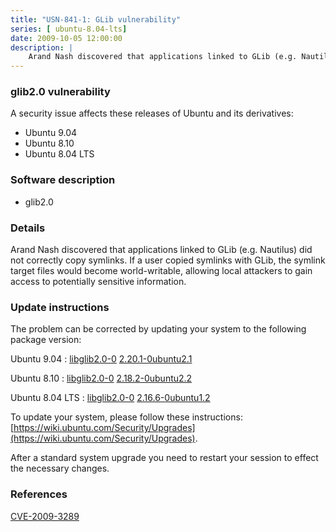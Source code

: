 ```yaml
---
title: "USN-841-1: GLib vulnerability"
series: [ ubuntu-8.04-lts]
date: 2009-10-05 12:00:00
description: |
    Arand Nash discovered that applications linked to GLib (e.g. Nautilus) did not correctly copy symlinks.  If a user copied symlinks with GLib, the symlink target files would become world-writable, allowing local attackers to gain access to potentially sensitive information. 
--- 
```

 
### glib2.0 vulnerability

A security issue affects these releases of Ubuntu and its derivatives:

* Ubuntu 9.04
* Ubuntu 8.10
* Ubuntu 8.04 LTS

### Software description

* glib2.0 

### Details

Arand Nash discovered that applications linked to GLib (e.g. Nautilus) did not correctly copy symlinks. If a user copied symlinks with GLib, the symlink target files would become world-writable, allowing local attackers to gain access to potentially sensitive information. 

### Update instructions

The problem can be corrected by updating your system to the following package version:

Ubuntu 9.04
 : [libglib2.0-0](https://launchpad.net/ubuntu/+source/glib2.0) <span> [2.20.1-0ubuntu2.1](https://launchpad.net/ubuntu/+source/glib2.0/2.20.1-0ubuntu2.1) </span> 

Ubuntu 8.10
 : [libglib2.0-0](https://launchpad.net/ubuntu/+source/glib2.0) <span> [2.18.2-0ubuntu2.2](https://launchpad.net/ubuntu/+source/glib2.0/2.18.2-0ubuntu2.2) </span> 

Ubuntu 8.04 LTS
 : [libglib2.0-0](https://launchpad.net/ubuntu/+source/glib2.0) <span> [2.16.6-0ubuntu1.2](https://launchpad.net/ubuntu/+source/glib2.0/2.16.6-0ubuntu1.2) </span> 

To update your system, please follow these instructions: [https://wiki.ubuntu.com/Security/Upgrades](https://wiki.ubuntu.com/Security/Upgrades).

After a standard system upgrade you need to restart your session to effect the necessary changes. 

### References

 [CVE-2009-3289](http://people.ubuntu.com/~ubuntu-security/cve/CVE-2009-3289)
 
